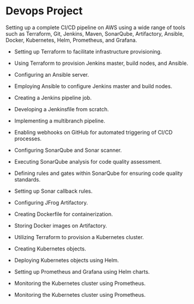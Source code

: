 # Devops Project

Setting up a complete CI/CD pipeline on AWS using a wide range of tools such as Terraform, Git, Jenkins, Maven, SonarQube, Artifactory, Ansible, Docker, Kubernetes, Helm, Prometheus, and Grafana.

- Setting up Terraform to facilitate infrastructure provisioning.

- Using Terraform to provision Jenkins master, build nodes, and Ansible.

- Configuring an Ansible server.

- Employing Ansible to configure Jenkins master and build nodes.

- Creating a Jenkins pipeline job.

- Developing a Jenkinsfile from scratch.

- Implementing a multibranch pipeline.

- Enabling webhooks on GitHub for automated triggering of CI/CD processes.

- Configuring SonarQube and Sonar scanner.

- Executing SonarQube analysis for code quality assessment.

- Defining rules and gates within SonarQube for ensuring code quality standards.

- Setting up Sonar callback rules.

- Configuring JFrog Artifactory.

- Creating Dockerfile for containerization.

- Storing Docker images on Artifactory.

- Utilizing Terraform to provision a Kubernetes cluster.

- Creating Kubernetes objects.

- Deploying Kubernetes objects using Helm.

- Setting up Prometheus and Grafana using Helm charts.

- Monitoring the Kubernetes cluster using Prometheus.

- Monitoring the Kubernetes cluster using Prometheus.
